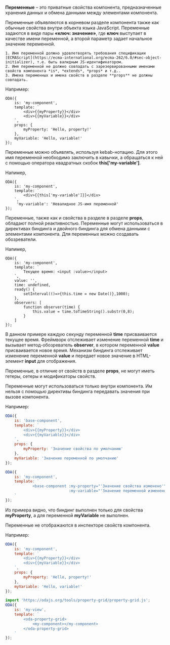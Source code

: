 ﻿**Переменные** – это приватные свойства компонента, предназначенные хранения данных и обмена данными между элементами компонента.

Переменные объявляются в корневом разделе компонента также как обычные свойства внутри объекта языка JavaScript. Переменные задаются в виде пары **«ключ: значение»**, где **ключ** выступает в качестве имени переменной, а второй параметр задает начальное значение переменной.

```warning_md
1. Имя переменной должно удовлетворять требования спецификации [ECMAScript](https://ecma-international.org/ecma-262/6.0/#sec-object-initializer), т.е. быть валидным JS-идентификатором.
2. Имя переменной не должно совпадать с зарезервированными именами свойств компонента *is*, *extends*, *props* и т.д..
3. Имена переменных и имена свойств в разделе **props** не должны совпадать.
```

Например:

```javascript_run_line_edit_[my-component.js]
ODA({
    is: 'my-component',
    template: `
        <div>{{myProperty}}</div>
        <div>{{myVariable}}</div>
    `,
    props: {
        myProperty: 'Hello, property!'
    },
    myVariable: 'Hello, variable!'
});
```

Переменные можно объявлять, используя kebab-нотацию. Для этого имя переменной необходимо заключить в кавычки, а обращаться к ней с помощью оператора квадратных скобок **this['my-variable']**.

Напимер,

```javascript_run_line_edit_[my-component.js]
ODA({
    is: 'my-component',
    template: `
        <div>{{this['my-variable']}}</div>
    `,
     'my-variable': 'Невалидное JS-имя переменной'
});
```

Переменные, также как и свойства в разделе в разделе **props**, обладают полной реактивностью. Переменные могут использоваться в директивах биндинга и двойного биндинга для обмена данными с элементами компонента. Для переменных можно создавать обозреватели.

Напимер,

```javascript_run_line_edit_[my-component.js]
ODA({
    is: 'my-component',
    template: `
        Текущее время: <input :value></input>
    `,
    value: '',
    time: undefined,
    ready() {
        setInterval(()=>{this.time = new Date()},1000);
    },
    observers: [
        function observer(time) {
            this.value = time.toTimeString().substr(0,8);
        }
    ]
});
```

В данном примере каждую секунду переменной **time** присваивается текущее время. Фреймворк отслеживает изменение переменной **time** и вызывает метод-обозреватель **observer**, в котором переменной **value** присваивается новое время. Механизм биндинга отслеживает изменение переменной **value** и передает новое значение в HTML-элемент **input** для отображения.

Переменные, в отличие от свойств в разделе **props**, не могут иметь гетеры, сетеры и модификаторы свойств.

Переменные могут использоваться только внутри компонента. Им нельзя с помощью директивы биндинга передавать значения при вызове компонента.

Например:

```javascript _line_edit_[base-component.js]
ODA({
    is: 'base-component',
    template: `
        <div>{{myProperty}}</div>
        <div>{{myVariable}}</div>
    `,
    props: {
        myProperty: 'Значение свойства по умолчанию'
    },
    myVariable: 'Значение переменной по умолчанию'
});
```

```javascript _run_line_edit_blob_[my-component.js]_{base-component.js}
ODA({
    is: 'my-component',
    template: `
            <base-component :my-property="'Значение свойства изменено'"
                            :my-variable="'Значение переменной изменено'"></base-component>
    `
});
```

Из примера видно, что биндинг выполнен только для свойства **myProperty**, а для переменной **myVariable** не выполнен.

Переменные не отображаются в инспекторе свойств компонента.

Например:

```javascript _line_edit_[base-component2.js]
ODA({
    is: 'my-component',
    template: `
        <div>{{myProperty}}</div>
        <div>{{myVariable}}</div>
    `,
    props: {
        myProperty: 'Hello, property!'
    },
    myVariable: 'Hello, variable!'
});
```

```javascript _run_line_edit_blob_[my-view.js]_{base-component2.js}_h=200_
import 'https://odajs.org/tools/property-grid/property-grid.js';
ODA({
    is: 'my-view',
    template: `
        <oda-property-grid>
            <my-component></my-component>
        </oda-property-grid>
    `
});
```

